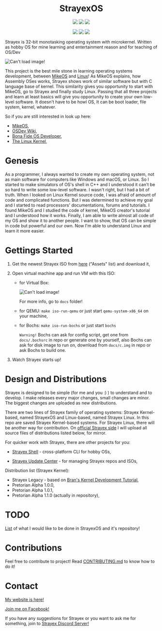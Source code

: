 <h1 align="center">StrayexOS</h1>
<p align="center">
    <a href="https://github.com/StraykerPL/StrayexOS/blob/master/LICENSE"><img src="https://img.shields.io/badge/License-MIT%2FX11-green"></a>
    <a href="https://github.com/StraykerPL/StrayexOS/releases"><img src="https://img.shields.io/github/v/release/StraykerPL/StrayexOS?include_prereleases"></a>
    <img src="https://img.shields.io/github/downloads/StraykerPL/StrayexOS/total?color=green">
</p>
<p align="center">
    <img src="https://img.shields.io/github/issues/StraykerPL/StrayexOS">
    <img src="https://img.shields.io/github/issues-pr/StraykerPL/StrayexOS">
    <img src="https://github.com/StraykerPL/StrayexOS/workflows/Test%20Kernel/badge.svg?branch=master">
</p>

Strayex is 32-bit monotasking operating system with microkernel. Written as hobby OS for mine learning and entertainment reason and for teaching of OS/Dev

<img align="center" src="https://github.com/StraykerPL/StrayexOS/blob/master/strayex-debug.png" alt="Can't load image!">

This project is the best mile stone in learning operating systems development, between [MikeOS](http://mikeos.sourceforge.net/) and [Linux](https://github.com/torvalds/linux)!
As MikeOS explains, how Assembly OSes works, Strayex shows work of similar software but with C language base of kernel. This similarity gives you opportunity to start with MikeOS, go to Strayex and finally study Linux.
Passing that all three projects and learn at least basics will give you opportunity to create your own low-level software. It doesn't have to be howl OS, It can be boot loader, file system, kernel, whatever.

So if you are still interested in look up here:

- [MikeOS](http://mikeos.sourceforge.net/),
- [OSDev Wiki](https://wiki.osdev.org/Main_Page),
- [Bona Fide OS Developer](http://www.osdever.net/),
- [The Linux Kernel](https://github.com/torvalds/linux),

# Genesis

As a programmer, I always wanted to create my own operating system, not as main software for computers like Windows and macOS, or Linux. So I started to make simulators of OS's shell in C++ and I understood it can't be so hard to write some low-level software.
I wasn't right, but I had a bit of truth. When I looked on Linux Kernel source code, I was afraid of amount of code and complicated functions. But I was determined to achieve my goal and I started to read processors' documentations, forums and tutorials.
I found MikeOS and I studied the code of kernel, MikeOS creator's tutorial and I understood how it works.
Finally, I am able to write almost all code of my OS and show it to another people. I want to show, that OS can be simple in code but powerful and our own.
Now I'm able to understand Linux and learn it more easier.

# Gettings Started

1. Get the newest Strayex ISO from [here](https://github.com/StraykerPL/StrayexOS/releases) ("Assets" list) and download it,

2. Open virtual machine app and run VM with this ISO:
   
   - for Virtual Box:
     
     <img align="center" src="https://github.com/StraykerPL/StrayexOS/blob/master/vbox.png" alt="Can't load image!">
     
     For more info, go to `docs` folder!
   
   - for QEMU: `make iso-run-qemu` or just start `qemu-system-x86_64` on your machine,
   
   - for Bochs: `make iso-run-bochs` or just start `bochs`
     
     `Warning!` Bochs can ask for config script, get one from `docs/.bochsrc` in repo or generate one by yourself, also Bochs can ask for disk image to run on, download from `docs/c.img` in repo or ask Bochs to build one.

3. Watch Strayex starts up!

# Design and Distributions

Strayex is designed to be simple (for me and you :) ) to understand and to develop.
I make releases every major changes, small changes are minor. The biggest changes are uploaded as new distributions.

There are two lines of Strayex family of operating systems: Strayex Kernel-based, named StrayexOS and Linux-based, named Strayex Linux. In this repo are saved Strayex Kernel-based systems. For Strayex Linux, there will be another way for contribution.
On [official Strayex side](https://straykerpl.github.io/#Strayex) I will upload all source files of distributions listed below, for mirror.

For quicker work with Strayex, there are other projects for you:

- [Strayex Shell](https://github.com/StraykerPL/StrayexShell) - cross-platform CLI for hobby OSs,

- [Strayex Update Center](https://github.com/StraykerPL/StrayexUpdateCenter) - for managing Strayex repos and ISOs,

Distribution list (Strayex Kernel):

- Strayex Legacy - based on [Bran's Kernel Development Tutorial](http://www.osdever.net/bkerndev/Docs/title.htm),
- Pretorian Alpha 1.0.0,
- Pretorian Alpha 1.0.1,
- Pretorian Alpha 1.1.0 (actually in repository),

# TODO

[List](https://github.com/StraykerPL/StrayexOS/blob/master/docs/TODO.md) of what I would like to be done in StrayexOS and it's repository!

# Contributions

Feel free to contribute to project! Read [CONTRIBUTING.md](https://github.com/StraykerPL/StrayexOS/tree/master/docs) to know how to do it!

# Contact

[My website is here!](https://straykersoftware.pl)

[Join me on Facebook!](https://www.fb.com/straykersoftware)

If you have any suggestions for Strayex or you want to ask me for something, join to [Strayex Discord Server!](https://discord.gg/ytdkCVD)
